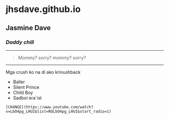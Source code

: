 # jhsdave.github.io
Jasmine Dave 
---
### *Daddy chill*
---
> Mommy? sorry? mommy? sorry?
---
Mga crush ko na di ako krinushback

- Baller
- Silent Prince
- Child Boy
- Sadboi era`ist

`[CH4NGE](https://www.youtube.com/watch?v=LbO4pg_LHUI&list=RDLbO4pg_LHUI&start_radio=1)`









